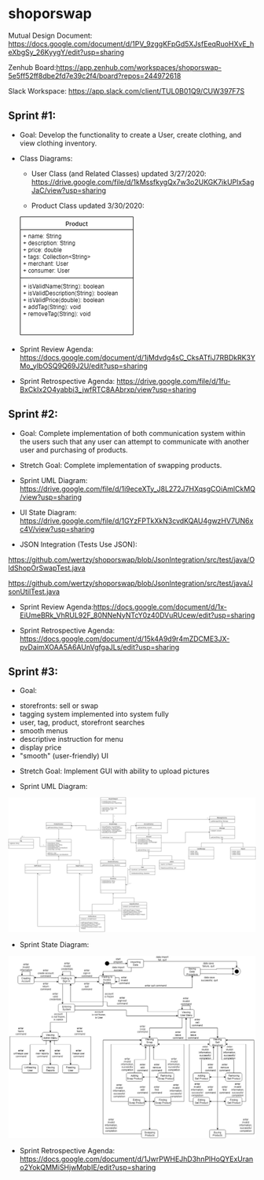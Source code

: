 # shoporswap

Mutual Design Document: https://docs.google.com/document/d/1PV_9zggKFpGd5XJsfEeqRuoHXvE_heXbgSy_26KyygY/edit?usp=sharing

Zenhub Board:https://app.zenhub.com/workspaces/shoporswap-5e5ff52ff8dbe2fd7e39c2f4/board?repos=244972618

Slack Workspace: https://app.slack.com/client/TUL0B01Q9/CUW397F7S

## Sprint #1:

* Goal: Develop the functionality to create a User, create clothing, and view clothing inventory.

* Class Diagrams:

   * User Class (and Related Classes) updated 3/27/2020:
https://drive.google.com/file/d/1kMssfkygQx7w3o2UKGK7ikUPlx5agJaC/view?usp=sharing
   
   * Product Class updated 3/30/2020:
   
   ![](https://github.com/wertzy/shoporswap/blob/Product/product-class-diagram.png)

* Sprint Review Agenda: https://docs.google.com/document/d/1jMdvdg4sC_CksATfiJ7RBDkRK3YMo_yIbOSQ9Q69J2U/edit?usp=sharing
   
* Sprint Retrospective Agenda: https://drive.google.com/file/d/1fu-BxCkIx2O4yabbi3_jwfRTC8AAbrxp/view?usp=sharing

## Sprint #2:

* Goal: Complete implementation of both communication system within the users such that any user can attempt to communicate with another user and purchasing of products.

* Stretch Goal: Complete implementation of swapping products.

* Sprint UML Diagram: https://drive.google.com/file/d/1i9eceXTy_J8L272J7HXqsgCOiAmlCkMQ/view?usp=sharing

* UI State Diagram: https://drive.google.com/file/d/1GYzFPTkXkN3cvdKQAU4gwzHV7UN6xc4V/view?usp=sharing

* JSON Integration (Tests Use JSON): 

https://github.com/wertzy/shoporswap/blob/JsonIntegration/src/test/java/OldShopOrSwapTest.java

https://github.com/wertzy/shoporswap/blob/JsonIntegration/src/test/java/JsonUtilTest.java

* Sprint Review Agenda:https://docs.google.com/document/d/1x-EiUmeBRk_VhRUL92F_80NNeNyNTcY0z40DVuRUcew/edit?usp=sharing

* Sprint Retrospective Agenda: https://docs.google.com/document/d/15k4A9d9r4mZDCME3JX-pvDaimXOAA5A6AUnVgfgaJLs/edit?usp=sharing

## Sprint #3:

* Goal: 
- storefronts: sell or swap 
- tagging system implemented into system fully
- user, tag, product, storefront searches
- smooth menus
- descriptive instruction for menu
- display price
- "smooth" (user-friendly) UI

* Stretch Goal: Implement GUI with ability to upload pictures

* Sprint UML Diagram:

![](https://github.com/wertzy/shoporswap/blob/Product/class-diagram-updated-sprint3.png)

* Sprint State Diagram:

![](https://github.com/wertzy/shoporswap/blob/Product/state-diagram-spring3.png)

* Sprint Retrospective Agenda: https://docs.google.com/document/d/1JwrPWHEJhD3hnPlHoQYExUrano2YokQMMiSHjwMqbIE/edit?usp=sharing

